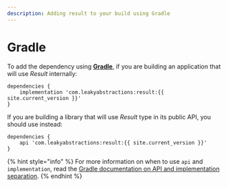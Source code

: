 ```yaml
---
description: Adding result to your build using Gradle
---
```


# Gradle

To add the dependency using [**Gradle**](https://gradle.org/), if you are building an application that will use _Result_ internally:

```text
dependencies {
    implementation 'com.leakyabstractions:result:{{ site.current_version }}'
}
```

If you are building a library that will use _Result_ type in its public API, you should use instead:

```text
dependencies {
    api 'com.leakyabstractions:result:{{ site.current_version }}'
}
```

{% hint style="info" %}
For more information on when to use `api` and `implementation`, read the [Gradle documentation on API and implementation separation](https://docs.gradle.org/current/userguide/java_library_plugin.html#sec:java_library_separation).
{% endhint %}

